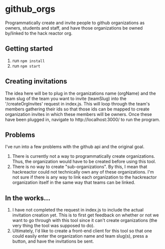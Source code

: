 # github_orgs
Programmatically create and invite people to github organizations as owners, students and staff, and have those organizations be owned by/linked to the hack reactor org.

## Getting started
1. run `npm install`
2. run `npm start`

## Creating invitations
The idea here will be to plug in the organizations name (orgName) and the team slug of the team you want to invite (teamSlug) into the '/createOrgInvites' request in index.js. This will loop through the team's members gathering their ids so that those ids can be mapped to create organization invites in which these members will be owners. Once these have been plugged in, navigate to http://localhost:3000/ to run the program.

## Problems
I've run into a few problems with the github api and the original goal.
1. There is currently not a way to programmatically create organizations. Thus, the organization would have to be created before using this tool.
2. There is no way to create "sub-organizations". By this, I mean that hackreactor could not technically own any of these organizations. I'm not sure if there is any way to link each organization to the hackreactor organization itself in the same way that teams can be linked.

## In the works...
1. I have not completed the request in index.js to include the actual invitation creation yet. This is to first get feedback on whether or not we want to go through with this tool since it can't create organizations (the very thing the tool was supposed to do).
2. Ultimately, I'd like to create a front-end client for this tool so that one could easily enter the organization name and team slug(s), press a button, and have the invitations be sent.